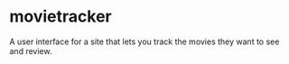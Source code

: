 # movietracker
A user interface for a site that lets you track the movies they want to see and review.

